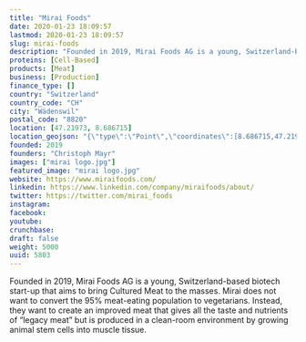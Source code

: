 ```yaml
---
title: "Mirai Foods"
date: 2020-01-23 18:09:57
lastmod: 2020-01-23 18:09:57
slug: mirai-foods
description: "Founded in 2019, Mirai Foods AG is a young, Switzerland-based biotech start-up that aims to bring Cultured Meat to the masses. Mirai does not want to convert the 95% meat-eating population to vegetarians. Instead, they want to create an improved meat that gives all the taste and nutrients of “legacy meat” but is produced in a clean-room environment by growing animal stem cells into muscle tissue."
proteins: [Cell-Based]
products: [Meat]
business: [Production]
finance_type: []
country: "Switzerland"
country_code: "CH"
city: "Wädenswil"
postal_code: "8820"
location: [47.21973, 8.686715]
location_geojson: "{\"type\":\"Point\",\"coordinates\":[8.686715,47.21973]}"
founded: 2019
founders: "Christoph Mayr"
images: ["mirai logo.jpg"]
featured_image: "mirai logo.jpg"
website: https://www.miraifoods.com/
linkedin: https://www.linkedin.com/company/miraifoods/about/
twitter: https://twitter.com/mirai_foods
instagram: 
facebook: 
youtube: 
crunchbase: 
draft: false
weight: 5000
uuid: 5803
---
```

Founded in 2019, Mirai Foods AG is a young, Switzerland-based biotech start-up that aims to bring Cultured Meat to the masses. Mirai does not want to convert the 95% meat-eating population to vegetarians. Instead, they want to create an improved meat that gives all the taste and nutrients of “legacy meat” but is produced in a clean-room environment by growing animal stem cells into muscle tissue.

